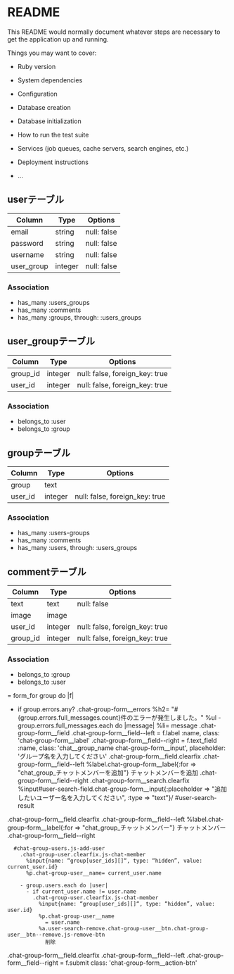 # README

This README would normally document whatever steps are necessary to get the
application up and running.

Things you may want to cover:

* Ruby version

* System dependencies

* Configuration

* Database creation

* Database initialization

* How to run the test suite

* Services (job queues, cache servers, search engines, etc.)

* Deployment instructions

* ...
## userテーブル
|Column|Type|Options|
|------|----|-------|
|email|string|null: false|
|password|string|null: false|
|username|string|null: false|
|user_group|integer|null: false|
### Association
- has_many :users_groups
- has_many :comments
- has_many :groups, through: :users_groups

## user_groupテーブル
|Column|Type|Options|
|------|----|-------|
|group_id|integer|null: false, foreign_key: true|
|user_id|integer|null: false, foreign_key: true|
### Association
- belongs_to :user
- belongs_to :group

## groupテーブル

|Column|Type|Options|
|------|----|-------|
|group|text||
|user_id|integer|null: false, foreign_key: true|
### Association
- has_many :users-groups
- has_many :comments
- has_many :users, through: :users_groups

## commentテーブル
|Column|Type|Options|
|------|----|-------|
|text|text|null: false|
|image|image|
|user_id|integer|null: false, foreign_key: true|
|group_id|integer|null: false, foreign_key: true|
### Association
- belongs_to :group
- belongs_to :user




= form_for group do |f|
  - if group.errors.any?
    .chat-group-form__errors
      %h2= "#{group.errors.full_messages.count}件のエラーが発生しました。"
      %ul
        - group.errors.full_messages.each do |message|
          %li= message
  .chat-group-form__field
    .chat-group-form__field--left
      = f.label :name, class: 'chat-group-form__label'
    .chat-group-form__field--right
      = f.text_field :name, class: 'chat__group_name chat-group-form__input', placeholder: 'グループ名を入力してください'
  .chat-group-form__field.clearfix
    .chat-group-form__field--left
      %label.chat-group-form__label{:for => "chat_group_チャットメンバーを追加"} チャットメンバーを追加
    .chat-group-form__field--right
      .chat-group-form__search.clearfix
        %input#user-search-field.chat-group-form__input{:placeholder => "追加したいユーザー名を入力してください", :type => "text"}/
      #user-search-result

  .chat-group-form__field.clearfix
    .chat-group-form__field--left
      %label.chat-group-form__label{:for => "chat_group_チャットメンバー"} チャットメンバー
    .chat-group-form__field--right

      #chat-group-users.js-add-user
        .chat-group-user.clearfix.js-chat-member
          %input{name: “group[user_ids][]“, type: “hidden”, value: current_user.id}
          %p.chat-group-user__name= current_user.name

        - group.users.each do |user|
          - if current_user.name != user.name
            .chat-group-user.clearfix.js-chat-member
              %input{name: “group[user_ids][]“, type: “hidden”, value: user.id}
              %p.chat-group-user__name
                = user.name 
              %a.user-search-remove.chat-group-user__btn.chat-group-user__btn--remove.js-remove-btn
                削除

  .chat-group-form__field.clearfix
    .chat-group-form__field--left
    .chat-group-form__field--right
      = f.submit class: 'chat-group-form__action-btn'
